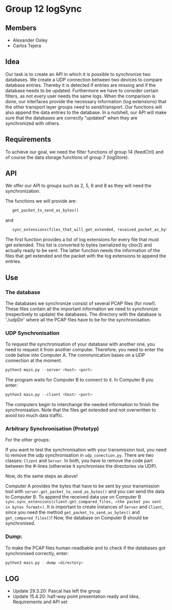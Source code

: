 # Group 12 logSync

## Members
- Alexander Oxley
- Carlos Tejera

## Idea

Our task is to create an API in which it is possible to synchronize two databases. We create a UDP connection between two devices to compare database entries. Thereby it is detected if entries are missing and if the database needs to be updated. Furthermore we have to consider certain filters, as not every user needs the same logs. When the comparison is done, our interfaces provide the necessary information (log extensions) that the other transport layer groups need to send/transport. Our functions will also append the data entries to the database. In a nutshell, our API will make sure that the databases are correctly "updated" when they are synchronized with others.

## Requirements

To achieve our goal, we need the filter functions of group 14 (feedCtrl) and of course the data storage functions of group 7 (logStore).


## API

We offer our API to groups such as 2, 5, 6 and 8 as they will need the synchronization.

The functions we will provide are:
```python
   get_packet_to_send_as_bytes()
```

and

```python
   sync_extensions(files_that_will_get_extended, received_packet_as_bytes)
```

The first function provides a list of log extensions for every file that must get extended. This list is converted to bytes (serialized by cbor2) and actually ready to be sent. The latter function needs the information of the files that get extended and the packet with the log extensions to append the entries.


## Use


### The database

The databases we synchronize consist of several PCAP files (for now!). These files contain all the important information we need to synchronize (respectively to update) the databases. 
The directory with the database is './udpDir' where all the PCAP files have to be for the synchronisation. 


### UDP Synchronisation

To request the synchronisation of your database with another one, you need to request it from another computer. Therefore, you need to enter the code below into Computer A. The communication bases on a UDP connection at the moment.

```python
python3 main.py --server <host> <port>
```

The program waits for Computer B to connect to it. In Computer B you enter:

```python
python3 main.py --client <host> <port>
```

The computers begin to interchange the needed information to finish the synchronisation. Note that the files get extended and not overwritten to avoid too much data traffic.

### Arbitrary Synchronisation (Prototyp)

For the other groups:

If you want to test the synchronisation with your transmission tool, you need to remove the udp synchronisation in `udp_conection.py`. There are two classes: `Client` and `Server`. In both, you have to remove the code part between the #-lines (otherwise it synchronises the directories via UDP). 

Now, do the same steps as above!

Computer A provides the bytes that have to be sent by your transmission tool with `server.get_packet_to_send_as_bytes()` and you can send the data to Computer B. To append the received data use on Computer B `sync.sync_extensions(client.get_compared_files, <the packet you sent in bytes format>)`. It is important to create instances of `Server` and `Client`, since you need the method `get_packet_to_send_as_bytes()` and `get_compared_files()`! Now, the database on Computer B should be synchronised.

### Dump:

To make the PCAP files human-readbable and to check if the databases got synchronised correctly, enter:

```python
python3 main.py --dump <directory>
```


## LOG
- Update 29.3.20: Pascal has left the group
- Update 15.4.20: half-way point presentation ready and Idea, Requirements and API set
